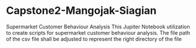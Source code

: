 # Capstone2-Mangojak-Siagian
Supermarket Customer Behaviour Analysis
This Jupiter Notebook utilization to create scripts for supermarket customer behaviour analysis. The file path of the csv file shall be adjusted to represent the right directory of the file
